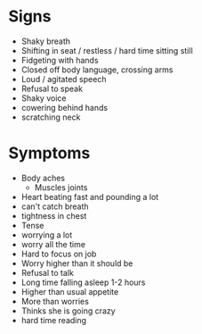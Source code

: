 # Signs
- Shaky breath
- Shifting in seat / restless / hard time sitting still
- Fidgeting with hands
- Closed off body language, crossing arms
- Loud / agitated speech
- Refusal to speak
- Shaky voice
- cowering behind hands
- scratching neck
# Symptoms
- Body aches
	- Muscles joints
- Heart beating fast and pounding a lot
- can't catch breath
- tightness in chest
- Tense
- worrying a lot 
- worry all the time
- Hard to focus on job
- Worry higher than it should be
- Refusal to talk
- Long time falling asleep 1-2 hours
- Higher than usual appetite
- More than worries
- Thinks she is going crazy
- hard time reading